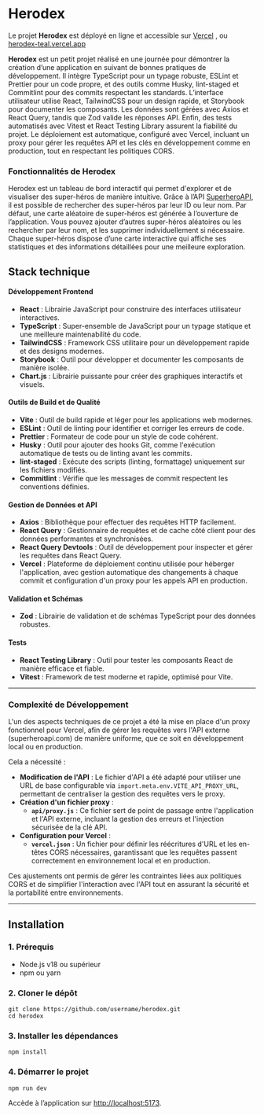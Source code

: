 # **Herodex**

Le projet **Herodex** est déployé en ligne et accessible sur [Vercel](herodex-teal.vercel.app) , ou [herodex-teal.vercel.app](herodex-teal.vercel.app)

**Herodex** est un petit projet réalisé en une journée pour démontrer la création d’une application en suivant de bonnes pratiques de développement. Il intègre TypeScript pour un typage robuste, ESLint et Prettier pour un code propre, et des outils comme Husky, lint-staged et Commitlint pour des commits respectant les standards. L’interface utilisateur utilise React, TailwindCSS pour un design rapide, et Storybook pour documenter les composants. Les données sont gérées avec Axios et React Query, tandis que Zod valide les réponses API. Enfin, des tests automatisés avec Vitest et React Testing Library assurent la fiabilité du projet. Le déploiement est automatique, configuré avec Vercel, incluant un proxy pour gérer les requêtes API et les clés en développement comme en production, tout en respectant les politiques CORS.

### Fonctionnalités de Herodex

Herodex est un tableau de bord interactif qui permet d'explorer et de visualiser des super-héros de manière intuitive. Grâce à l’API [SuperheroAPI](https://superheroapi.com/), il est possible de rechercher des super-héros par leur ID ou leur nom. Par défaut, une carte aléatoire de super-héros est générée à l’ouverture de l’application. Vous pouvez ajouter d’autres super-héros aléatoires ou les rechercher par leur nom, et les supprimer individuellement si nécessaire. Chaque super-héros dispose d’une carte interactive qui affiche ses statistiques et des informations détaillées pour une meilleure exploration. 

## **Stack technique** 

#### Développement Frontend
- **React** : Librairie JavaScript pour construire des interfaces utilisateur interactives.
- **TypeScript** : Super-ensemble de JavaScript pour un typage statique et une meilleure maintenabilité du code.
- **TailwindCSS** : Framework CSS utilitaire pour un développement rapide et des designs modernes.
- **Storybook** : Outil pour développer et documenter les composants de manière isolée.
- **Chart.js** : Librairie puissante pour créer des graphiques interactifs et visuels.

#### Outils de Build et de Qualité
- **Vite** : Outil de build rapide et léger pour les applications web modernes.
- **ESLint** : Outil de linting pour identifier et corriger les erreurs de code.
- **Prettier** : Formateur de code pour un style de code cohérent.
- **Husky** : Outil pour ajouter des hooks Git, comme l'exécution automatique de tests ou de linting avant les commits.
- **lint-staged** : Exécute des scripts (linting, formattage) uniquement sur les fichiers modifiés.
- **Commitlint** : Vérifie que les messages de commit respectent les conventions définies.

#### Gestion de Données et API
- **Axios** : Bibliothèque pour effectuer des requêtes HTTP facilement.
- **React Query** : Gestionnaire de requêtes et de cache côté client pour des données performantes et synchronisées.
- **React Query Devtools** : Outil de développement pour inspecter et gérer les requêtes dans React Query.
- **Vercel** : Plateforme de déploiement continu utilisée pour héberger l'application, avec gestion automatique des changements à chaque commit et configuration d'un proxy pour les appels API en production.


#### Validation et Schémas
- **Zod** : Librairie de validation et de schémas TypeScript pour des données robustes.

#### Tests
- **React Testing Library** : Outil pour tester les composants React de manière efficace et fiable.
- **Vitest** : Framework de test moderne et rapide, optimisé pour Vite.
---

### Complexité de Développement

L'un des aspects techniques de ce projet a été la mise en place d'un proxy fonctionnel pour Vercel, afin de gérer les requêtes vers l'API externe (superheroapi.com) de manière uniforme, que ce soit en développement local ou en production.

Cela a nécessité :

- **Modification de l'API** : Le fichier d'API a été adapté pour utiliser une URL de base configurable via `import.meta.env.VITE_API_PROXY_URL`, permettant de centraliser la gestion des requêtes vers le proxy.
- **Création d'un fichier proxy** : 
  - **`api/proxy.js`** : Ce fichier sert de point de passage entre l'application et l'API externe, incluant la gestion des erreurs et l'injection sécurisée de la clé API.
- **Configuration pour Vercel** : 
  - **`vercel.json`** : Un fichier pour définir les réécritures d'URL et les en-têtes CORS nécessaires, garantissant que les requêtes passent correctement en environnement local et en production.

Ces ajustements ont permis de gérer les contraintes liées aux politiques CORS et de simplifier l'interaction avec l'API tout en assurant la sécurité et la portabilité entre environnements.

---
## **Installation**

### 1. Prérequis
- Node.js v18 ou supérieur
- npm ou yarn

### 2. Cloner le dépôt
```
git clone https://github.com/username/herodex.git
cd herodex
```

### 3. Installer les dépendances
```
npm install
```

### 4. Démarrer le projet
```
npm run dev
```

Accède à l’application sur [http://localhost:5173](http://localhost:5173).
